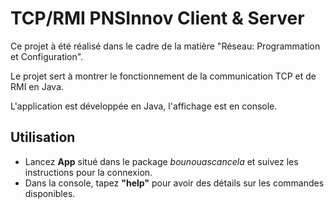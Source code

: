 # TCP/RMI PNSInnov Client & Server

Ce projet à été réalisé dans le cadre de la matière "Réseau: Programmation et Configuration".

Le projet sert à montrer le fonctionnement de la communication TCP et de RMI en Java.

L'application est développée en Java, l'affichage est en console.

## Utilisation

* Lancez **App** situé dans le package *bounouascancela* et suivez les instructions pour la connexion.
* Dans la console, tapez **"help"** pour avoir des détails sur les commandes disponibles. 